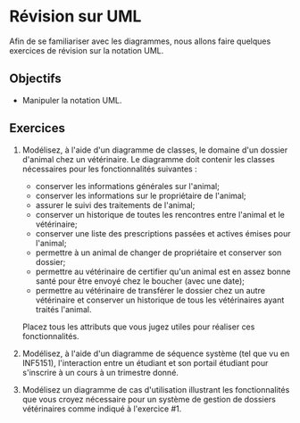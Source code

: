 Révision sur UML
================

Afin de se familiariser avec les diagrammes, nous allons faire
quelques exercices de révision sur la notation UML.

Objectifs
---------

* Manipuler la notation UML.

Exercices
---------

1. Modélisez, à l'aide d'un diagramme de classes, le domaine d'un dossier
   d'animal chez un vétérinaire. Le diagramme doit contenir les classes
   nécessaires pour les fonctionnalités suivantes :
   * conserver les informations générales sur l'animal;
   * conserver les informations sur le propriétaire de l'animal;
   * assurer le suivi des traitements de l'animal;
   * conserver un historique de toutes les rencontres entre l'animal et le
     vétérinaire;
   * conserver une liste des prescriptions passées et actives émises pour
     l'animal;
   * permettre à un animal de changer de propriétaire et conserver son dossier;
   * permettre au vétérinaire de certifier qu'un animal est en assez bonne santé
     pour être envoyé chez le boucher (avec une date);
   * permettre au vétérinaire de transférer le dossier chez un autre vétérinaire
     et conserver un historique de tous les vétérinaires ayant traités l'animal.

   Placez tous les attributs que vous jugez utiles pour réaliser ces
   fonctionnalités.

2. Modélisez, à l'aide d'un diagramme de séquence système (tel que vu en
   INF5151), l'interaction entre un étudiant et son portail étudiant pour
   s'inscrire à un cours à un trimestre donné.

3. Modélisez un diagramme de cas d'utilisation illustrant les fonctionnalités
   que vous croyez nécessaire pour un système de gestion de dossiers
   vétérinaires comme indiqué à l'exercice #1.
